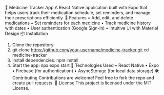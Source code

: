 🌟 Medicine Tracker App
A React Native application built with Expo that helps users track their medication schedule, set reminders, and manage their prescriptions efficiently.
🚀 Features
•	Add, edit, and delete medications
•	Set reminders for each medicine
•	Track medicine history with dates
•	User authentication (Google Sign-In)
•	Intuitive UI with Material Design
📦 Installation
1.	Clone the repository:
2.	git clone https://github.com/your-username/medicine-tracker.git
cd medicine-tracker
3.	Install dependencies:
npm install
4.	Start the app:
npx expo start
🔗 Technologies Used
•	React Native
•	Expo
•	Firebase (for authentication)
•	AsyncStorage (for local data storage)
🛠️ Contributing
Contributions are welcome! Feel free to fork the repo and create pull requests.
📝 License
This project is licensed under the MIT License.

